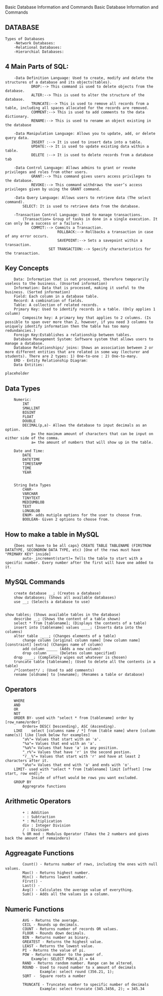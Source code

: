 Basic Database Information and Commands
Basic Database Information and Commands

## DATABASE

    Types of Databases
    	-Network Databases:
    	-Relational Databases:
    	-Hierarchial Databases:

## 4 Main Parts of SQL:

    	-Data Definition Language: Used to create, modify and delete the structures of a database and its objects(tables).
    			DROP:--> This command is used to delete objects from the database.
        		ALTER:--> This is used to alter the structure of the database.
        		TRUNCATE:--> This is used to remove all records from a table, including all spaces allocated for the records are removed.
        		COMMENT:--> This is used to add comments to the data dictionary.
        		RENAME:--> This is used to rename an object existing in the database

    	-Data Manipulation Language: Allows you to update, add, or delete query data.
    			INSERT :--> It is used to insert data into a table.
                UPDATE:--> It is used to update existing data within a table.
                DELETE :--> It is used to delete records from a database tab

    	-Data Control Language: Allows admins to grant or revoke privileges and roles from other users.
    			GRANT:--> This command gives users access privileges to the database.
                REVOKE:--> This command withdraws the user’s access privileges given by using the GRANT command.

    	-Data Query Language: Allows users to retrieve data (The select command).
    		SELECT: It is used to retrieve data from the database.

    	-Transaction Control Language: Used to manage transactions.
    		(Transaction= Group of tasks in done in a single execution. It can only be a success or a failure.)
    			COMMIT:--> Commits a Transaction.
                       		ROLLBACK:--> Rollbacks a transaction in case of any error occurs.
                      		SAVEPOINT:--> Sets a savepoint within a transaction.
                		SET TRANSACTION:--> Specify characteristics for the transaction.

## Key Concepts

    	Data: Information that is not processed, therefore temporarily useless to the business. (Unsorted information)
    	Information: Data that is processed, making it useful to the business. (Sorted information)
    	Field: Each column in a database table.
    	Record: A combination of fields.
    	Table: A collection of related records.
    	Primary Key: Used to identify records in a table. (Only applies 1 column)
    		Composite key: A primary key that applies to 2 columns. (Is possible to span over more than 2, however, if you need 3 columns to uniquely identify information then the table has too many redundancies.)
    	Foreign Key:Establishes a relationship between tables.
    	Database Management System: Software system that allows users to manage a database.
    	Database Relationships/ joins: Shows an association between 2 or more different entities that are related in some way (lecturer and students). There are 2 types: 1) One-to-one : 2) One-to-many.
    	ERD - Entity Relationship Diagram:
    	Data Entities:

    placeholder

## Data Types

    	Numeric:
    		INT
    		SMALLINT
    		BIGINT
    		FLOAT
    		DOUBLE
    		DECIMAL(p,a)- Allows the database to input decimals as an option.
    			p= the maximum amount of characters that can be input on either side of the comma.
    			a= the amount of numbers that will show up in the table.

    	Date and Time:
    		DATE
    		DATETIME
    		TIMESTAMP
    		TIME
    		YEAR


    	String Data Types
    		CHAR-
    		VARCHAR
    		TINYTEXT
    		MEDIUMBLOB
    		TEXT
    		LONGBLOB
    		ENUM- adds mutiple options for the user to choose from.
    		BOOLEAN- Given 2 options to choose from.

## How to make a table in MySQL

    	{Does not have to be all caps} CREATE TABLE TABLENAME (FIRSTROW DATATYPE, SECONDROW DATA TYPE, etc) [One of the rows must have "PRIMARY KEY" inside]
    		auto-_increment(start)= Tells the table to start with a specific number. Every number after the first will have one added to it.

## MySQL Commands

    	create database __; (Creates a database)
    	show databases; (Shows all available databases)
    	use __; (Selects a database to use)


    show tables; (Shows available tables in the database)
    	describe __; (Shows the content of a table shown)
    	select * from [tablename]; (Displays the contents of a table)
    	insert into [tablename] values ____; (Inserts data into the columns)
    	alter table ____; (Changes elements of a table)
    		change column [original column name] [new column name] [constraint] [extra] (Changes name of column)
    		add column _____ (Adds a new column)
    		drop column ____ (Deletes column specified)
    	drop ____; (Completely wipes out whatever is chosen)
    	truncate table [tablename]; (Used to delete all the contents in a table)
    	/*[content*/ ; (Used to add comments)
    	rename [oldname] to [newname]; (Renames a table or database)

## Operators

    	WHERE
    	AND
    	OR
    	NOT
    	ORDER BY- used with "select * from [tablename] order by [row_name/order]
    		Orders= DESC( Descending), ASC (Ascending).
    	LIKE	select [columns name / *] from [table name] where [column name(s)] like [look below for examples]
    		"a%"= Values that start with an 'a'.
    		"%a"= Values that end with an 'a'.
    		"%a%"= Values that have 'a' in any position.
    		"_r%"= Values that have 'r' in the second postion.
    		"r__%"= Values that start with 'r' and have at least 2 characters after it.
    		"a%o"= Values that end with 'a' and ends with 'o'.
    	LIMIT- used with "select * from [tablename] limit [offset] [row start, row end];"
    			Inside of offset would be rows you want excluded.
    	GROUP BY
    		Aggregrate functions

## Arithmetic Operators

    		+ : Addition
    		- : Subtraction
    		* : Multiplication
    		div : Integer Division
    		/ : Division
    		% OR mod : Modulus Operator (Takes the 2 numbers and gives back the amount of remainders)

## Aggreagate Functions

    		Count() - Returns number of rows, including the ones with null values.
    		Max() - Returns highest number.
    		Min() - Returns lowest number.
    		FIrst() -
    		Last() -
    		Avg() - Calculates the average value of everything.
    		Sum() - Adds all the values in a column.

## Numeric Functions

    		AVG - Returns the average.
    		CEIL - Rounds up decimals.
    		COUNT - Returns number of records OR values.
    		FLOOR - Rounds down decimals.
    		BIN - Returns number as binary.
    		GREATEST - Returns the highest value.
    		LEAST - Returns the lowest value.
    		PI - Returns the value of pi.
    		POW - Returns number to the power of.
    			Example: SELECT POW(4,3) = 64
    		RAND - Returns random number. Range can be altered.
    		ROUND - Used to round number to x amount of decimals
    				Example: select round (356.21, 1);
    		SQRT - 	Square roots a number

    		TRUNCATE - Truncates number to specific number of decimals
    				Example: select truncate (345.3456, 2); = 345.34
